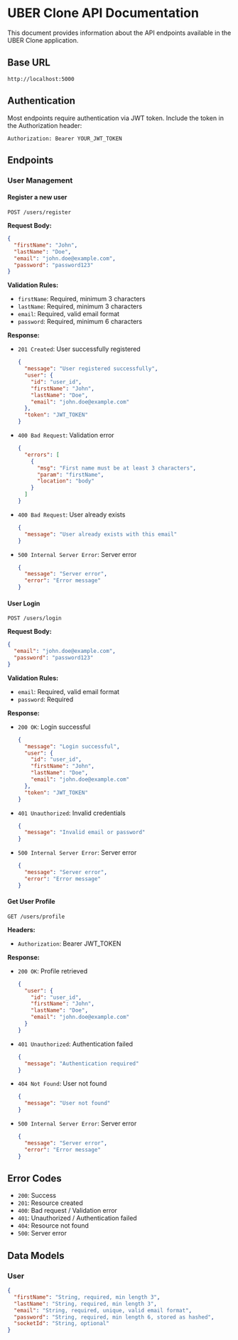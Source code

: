 # UBER Clone API Documentation

This document provides information about the API endpoints available in the UBER Clone application.

## Base URL

```
http://localhost:5000
```

## Authentication

Most endpoints require authentication via JWT token. Include the token in the Authorization header:

```
Authorization: Bearer YOUR_JWT_TOKEN
```

## Endpoints

### User Management

#### Register a new user

```
POST /users/register
```

**Request Body:**

```json
{
  "firstName": "John",
  "lastName": "Doe",
  "email": "john.doe@example.com",
  "password": "password123"
}
```

**Validation Rules:**

- `firstName`: Required, minimum 3 characters
- `lastName`: Required, minimum 3 characters
- `email`: Required, valid email format
- `password`: Required, minimum 6 characters

**Response:**

- `201 Created`: User successfully registered

  ```json
  {
    "message": "User registered successfully",
    "user": {
      "id": "user_id",
      "firstName": "John",
      "lastName": "Doe",
      "email": "john.doe@example.com"
    },
    "token": "JWT_TOKEN"
  }
  ```

- `400 Bad Request`: Validation error

  ```json
  {
    "errors": [
      {
        "msg": "First name must be at least 3 characters",
        "param": "firstName",
        "location": "body"
      }
    ]
  }
  ```

- `400 Bad Request`: User already exists

  ```json
  {
    "message": "User already exists with this email"
  }
  ```

- `500 Internal Server Error`: Server error
  ```json
  {
    "message": "Server error",
    "error": "Error message"
  }
  ```

#### User Login

```
POST /users/login
```

**Request Body:**

```json
{
  "email": "john.doe@example.com",
  "password": "password123"
}
```

**Validation Rules:**

- `email`: Required, valid email format
- `password`: Required

**Response:**

- `200 OK`: Login successful

  ```json
  {
    "message": "Login successful",
    "user": {
      "id": "user_id",
      "firstName": "John",
      "lastName": "Doe",
      "email": "john.doe@example.com"
    },
    "token": "JWT_TOKEN"
  }
  ```

- `401 Unauthorized`: Invalid credentials

  ```json
  {
    "message": "Invalid email or password"
  }
  ```

- `500 Internal Server Error`: Server error
  ```json
  {
    "message": "Server error",
    "error": "Error message"
  }
  ```

#### Get User Profile

```
GET /users/profile
```

**Headers:**

- `Authorization`: Bearer JWT_TOKEN

**Response:**

- `200 OK`: Profile retrieved

  ```json
  {
    "user": {
      "id": "user_id",
      "firstName": "John",
      "lastName": "Doe",
      "email": "john.doe@example.com"
    }
  }
  ```

- `401 Unauthorized`: Authentication failed

  ```json
  {
    "message": "Authentication required"
  }
  ```

- `404 Not Found`: User not found

  ```json
  {
    "message": "User not found"
  }
  ```

- `500 Internal Server Error`: Server error
  ```json
  {
    "message": "Server error",
    "error": "Error message"
  }
  ```

## Error Codes

- `200`: Success
- `201`: Resource created
- `400`: Bad request / Validation error
- `401`: Unauthorized / Authentication failed
- `404`: Resource not found
- `500`: Server error

## Data Models

### User

```json
{
  "firstName": "String, required, min length 3",
  "lastName": "String, required, min length 3",
  "email": "String, required, unique, valid email format",
  "password": "String, required, min length 6, stored as hashed",
  "socketId": "String, optional"
}
```
